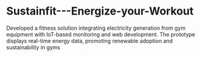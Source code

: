 # Sustainfit---Energize-your-Workout
 Developed a fitness solution integrating electricity generation from gym equipment with IoT-based monitoring and web  development. The prototype displays real-time energy data, promoting renewable adoption and sustainability in gyms
